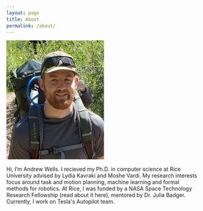 ```yaml
---
layout: page
title: About
permalink: /about/
---
```


![Andrew](/_photos/andrewmwells.jpg)

Hi, I’m Andrew Wells. I recieved my Ph.D. in computer science at Rice University advised by Lydia Kavraki and Moshe Vardi. My research interests focus around task and motion planning, machine learning and formal methods for robotics. At Rice, I was funded by a NASA Space Technology Research Fellowship (read about it here), mentored by Dr. Julia Badger. Currently, I work on Tesla's Autopilot team.

